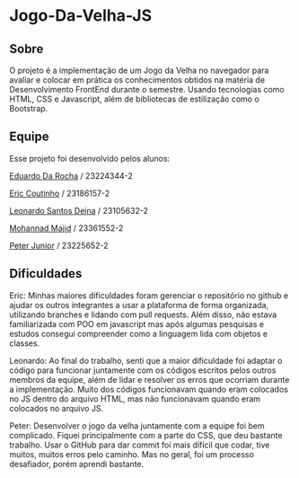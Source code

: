 # Jogo-Da-Velha-JS

## Sobre
O projeto é a implementação de um Jogo da Velha no navegador para avaliar e colocar em prática os conhecimentos obtidos na matéria de Desenvolvimento FrontEnd durante o semestre. Usando tecnologias como HTML, CSS e Javascript, além de bibliotecas de estilização como o Bootstrap.

## Equipe
Esse projeto foi desenvolvido pelos alunos:

[Eduardo Da Rocha](https://github.com/EduDarif) / 23224344-2

[Eric Coutinho](https://github.com/Eric-Coutinho) / 23186157-2 

[Leonardo Santos Deina](https://github.com/LeonardoDeina) / 23105632-2

[Mohannad Majid](https://github.com/mmajid7) / 23361552-2 

[Peter Junior](https://github.com/swazera) / 23225652-2 


## Dificuldades
Eric: Minhas maiores dificuldades foram gerenciar o repositório no github e ajudar os outros integrantes a usar a plataforma de forma organizada, utilizando branches e lidando com pull requests. Além disso, não estava familiarizada com POO em javascript mas após algumas pesquisas e estudos consegui compreender como a linguagem lida com objetos e classes.

Leonardo: Ao final do trabalho, senti que a maior dificuldade foi adaptar o código para funcionar juntamente com os códigos escritos pelos outros membros da equipe, além de lidar e resolver os erros que ocorriam durante a implementação. Muito dos códigos funcionavam quando eram colocados no JS dentro do arquivo HTML, mas não funcionavam quando eram colocados no arquivo JS.

Peter: Desenvolver o jogo da velha juntamente com a equipe foi bem complicado. Fiquei principalmente com a parte do CSS, que deu bastante trabalho. 
Usar o GitHub para dar commit foi mais difícil que codar, tive muitos, muitos erros pelo caminho. Mas no geral, foi um processo desafiador, porém aprendi bastante.
